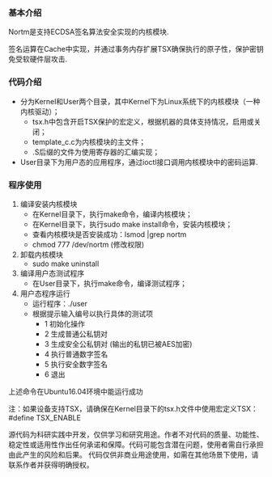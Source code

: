 ### 基本介绍
Nortm是支持ECDSA签名算法安全实现的内核模块.

签名运算在Cache中实现，并通过事务内存扩展TSX确保执行的原子性，保护密钥免受软硬件层攻击.

### 代码介绍
- 分为Kernel和User两个目录，其中Kernel下为Linux系统下的内核模块（一种内核驱动）；
    - tsx.h中包含开启TSX保护的宏定义，根据机器的具体支持情况，启用或关闭；
    - template_c.c为内核模块的主文件；
    - .S后缀的文件为使用寄存器的汇编实现；
- User目录下为用户态的应用程序，通过ioctl接口调用内核模块中的密码运算.
### 程序使用
1. 编译安装内核模块
    - 在Kernel目录下，执行make命令，编译内核模块；
    - 在Kernel目录下，执行sudo make install命令，安装内核模块；
    - 查看内核模块是否安装成功：lsmod |grep nortm
    - chmod 777 /dev/nortm (修改权限)
2. 卸载内核模块
    - sudo make uninstall
3. 编译用户态测试程序
    - 在User目录下，执行make命令，编译测试程序；
4. 用户态程序运行
    - 运行程序：./user
    - 根据提示输入编号以执行具体的测试项
        - 1 初始化操作
        - 2 生成普通公私钥对
        - 3 生成安全公私钥对 (输出的私钥已被AES加密)
        - 4 执行普通数字签名
        - 5 执行安全数字签名
        - 6 退出


上述命令在Ubuntu16.04环境中能运行成功

注：如果设备支持TSX，请确保在Kernel目录下的tsx.h文件中使用宏定义TSX：#define TSX_ENABLE


   

源代码为科研实践中开发，仅供学习和研究用途。作者不对代码的质量、功能性、稳定性或适用性作出任何承诺和保障。代码可能包含潜在问题，使用者需自行承担由此产生的风险和后果。 代码仅供非商业用途使用，如需在其他场景下使用，请联系作者并获得明确授权。

